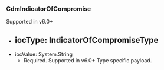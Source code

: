 ### CdmIndicatorOfCompromise
Supported in v6.0+

- iocType: IndicatorOfCompromiseType
  - 
- iocValue: System.String
  - Required. Supported in v6.0+
  Type specific payload.
